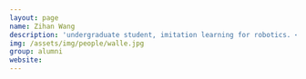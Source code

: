 ```yaml
---
layout: page
name: Zihan Wang
description: 'undergraduate student, imitation learning for robotics. <strong>next: Stanford CS</strong>' 
img: /assets/img/people/walle.jpg
group: alumni
website: 
---
```


